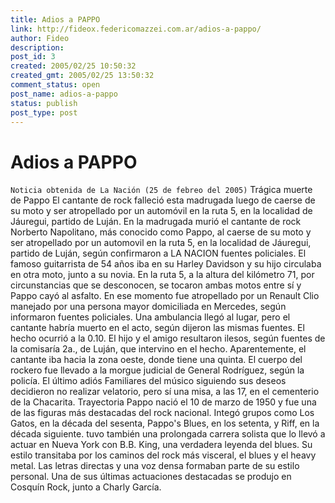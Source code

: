 ```yaml
---
title: Adios a PAPPO
link: http://fideox.federicomazzei.com.ar/adios-a-pappo/
author: Fideo
description: 
post_id: 3
created: 2005/02/25 10:50:32
created_gmt: 2005/02/25 13:50:32
comment_status: open
post_name: adios-a-pappo
status: publish
post_type: post
---
```


# Adios a PAPPO

`Noticia obtenida de La Nación (25 de febreo del 2005)` Trágica muerte de Pappo El cantante de rock falleció esta madrugada luego de caerse de su moto y ser atropellado por un automóvil en la ruta 5, en la localidad de Jáuregui, partido de Luján. En la madrugada murió el cantante de rock Norberto Napolitano, más conocido como Pappo, al caerse de su moto y ser atropellado por un automovil en la ruta 5, en la localidad de Jáuregui, partido de Luján, según confirmaron a LA NACION fuentes policiales. El famoso guitarrista de 54 años iba en su Harley Davidson y su hijo circulaba en otra moto, junto a su novia. En la ruta 5, a la altura del kilómetro 71, por circunstancias que se desconocen, se tocaron ambas motos entre sí y Pappo cayó al asfalto. En ese momento fue atropellado por un Renault Clio manejado por una persona mayor domiciliada en Mercedes, según informaron fuentes policiales. Una ambulancia llegó al lugar, pero el cantante habría muerto en el acto, según dijeron las mismas fuentes. El hecho ocurrió a la 0.10. El hijo y el amigo resultaron ilesos, según fuentes de la comisaría 2a., de Luján, que intervino en el hecho. Aparentemente, el cantante iba hacia la zona oeste, donde tiene una quinta. El cuerpo del rockero fue llevado a la morgue judicial de General Rodríguez, según la policía. El último adiós Familiares del músico siguiendo sus deseos decidieron no realizar velatorio, pero sí una misa, a las 17, en el cementerio de la Chacarita. Trayectoria Pappo nació el 10 de marzo de 1950 y fue una de las figuras más destacadas del rock nacional. Integó grupos como Los Gatos, en la década del sesenta, Pappo's Blues, en los setenta, y Riff, en la década siguiente. tuvo también una prolongada carrera solista que lo llevó a actuar en Nueva York con B.B. King, una verdadera leyenda del blues. Su estilo transitaba por los caminos del rock más visceral, el blues y el heavy metal. Las letras directas y una voz densa formaban parte de su estilo personal. Una de sus últimas actuaciones destacadas se produjo en Cosquín Rock, junto a Charly García.